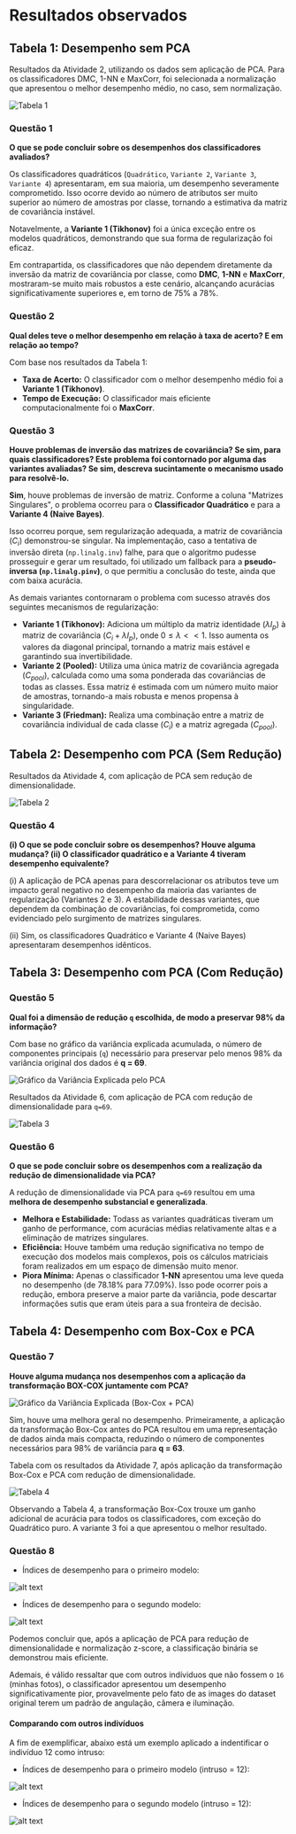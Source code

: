 <script type="text/javascript" src="http://cdn.mathjax.org/mathjax/latest/MathJax.js?config=TeX-AMS-MML_HTMLorMML"></script>
<script type="text/x-mathjax-config">
  MathJax.Hub.Config({ tex2jax: {inlineMath: [['$', '$']]}, messageStyle: "none" });
</script>

# Resultados observados

## Tabela 1: Desempenho sem PCA

Resultados da Atividade 2, utilizando os dados sem aplicação de PCA. Para os classificadores DMC, 1-NN e MaxCorr, foi selecionada a normalização que apresentou o melhor desempenho médio, no caso, sem normalização.

![Tabela 1](image-3.png)

### Questão 1
**O que se pode concluir sobre os desempenhos dos classificadores avaliados?**

Os classificadores quadráticos (`Quadrático`, `Variante 2`, `Variante 3`, `Variante 4`) apresentaram, em sua maioria, um desempenho severamente comprometido. Isso ocorre devido ao número de atributos ser muito superior ao número de amostras por classe, tornando a estimativa da matriz de covariância instável.

Notavelmente, a **Variante 1 (Tikhonov)** foi a única exceção entre os modelos quadráticos, demonstrando que sua forma de regularização foi eficaz.

Em contrapartida, os classificadores que não dependem diretamente da inversão da matriz de covariância por classe, como **DMC**, **1-NN** e **MaxCorr**, mostraram-se muito mais robustos a este cenário, alcançando acurácias significativamente superiores e, em torno de 75% a 78%.

### Questão 2
**Qual deles teve o melhor desempenho em relação à taxa de acerto? E em relação ao tempo?**

Com base nos resultados da Tabela 1:
- **Taxa de Acerto:** O classificador com o melhor desempenho médio foi a **Variante 1 (Tikhonov)**.
- **Tempo de Execução:** O classificador mais eficiente computacionalmente foi o **MaxCorr**.

### Questão 3
**Houve problemas de inversão das matrizes de covariância? Se sim, para quais classificadores? Este problema foi contornado por alguma das variantes avaliadas? Se sim, descreva sucintamente o mecanismo usado para resolvê-lo.**

**Sim**, houve problemas de inversão de matriz. Conforme a coluna "Matrizes Singulares", o problema ocorreu  para o **Classificador Quadrático** e para a **Variante 4 (Naive Bayes)**.

Isso ocorreu porque, sem regularização adequada, a matriz de covariância ($C_i$) demonstrou-se singular. Na implementação, caso a tentativa de inversão direta (`np.linalg.inv`) falhe, para que o algoritmo pudesse prosseguir e gerar um resultado, foi utilizado um fallback para a **pseudo-inversa (`np.linalg.pinv`)**, o que permitiu a conclusão do teste, ainda que com baixa acurácia.

As demais variantes contornaram o problema com sucesso através dos seguintes mecanismos de regularização:

- **Variante 1 (Tikhonov):** Adiciona um múltiplo da matriz identidade ($\lambda I_p$) à matriz de covariância ($C_i + \lambda I_p$), onde $0 \leq \lambda << 1$. Isso aumenta os valores da diagonal principal, tornando a matriz mais estável e garantindo sua invertibilidade.
- **Variante 2 (Pooled):** Utiliza uma única matriz de covariância agregada ($C_{pool}$), calculada como uma soma ponderada das covariâncias de todas as classes. Essa matriz é estimada com um número muito maior de amostras, tornando-a mais robusta e menos propensa à singularidade.
- **Variante 3 (Friedman):** Realiza uma combinação entre a matriz de covariância individual de cada classe ($C_i$) e a matriz agregada ($C_{pool}$).

## Tabela 2: Desempenho com PCA (Sem Redução)

Resultados da Atividade 4, com aplicação de PCA sem redução de dimensionalidade.

![Tabela 2](image-7.jpg)

### Questão 4
**(i) O que se pode concluir sobre os desempenhos? Houve alguma mudança? (ii) O classificador quadrático e a Variante 4 tiveram desempenho equivalente?**

(i) A aplicação de PCA apenas para descorrelacionar os atributos  teve um impacto geral negativo no desempenho da maioria das variantes de regularização (Variantes 2 e 3). A estabilidade dessas variantes, que dependem da combinação de covariâncias, foi comprometida, como evidenciado pelo surgimento de matrizes singulares.

(ii) Sim, os classificadores Quadrático e Variante 4 (Naive Bayes) apresentaram desempenhos idênticos.

## Tabela 3: Desempenho com PCA (Com Redução)

### Questão 5
**Qual foi a dimensão de redução `q` escolhida, de modo a preservar 98% da informação?**

Com base no gráfico da variância explicada acumulada, o número de componentes principais (`q`) necessário para preservar pelo menos 98% da variância original dos dados é **q = 69**.

![Gráfico da Variância Explicada pelo PCA](veq_pca.png)

Resultados da Atividade 6, com aplicação de PCA com redução de dimensionalidade para `q=69`.

![Tabela 3](image-6.png)

### Questão 6
**O que se pode concluir sobre os desempenhos com a realização da redução de dimensionalidade via PCA?**

A redução de dimensionalidade via PCA para `q=69` resultou em uma **melhora de desempenho substancial e generalizada**.
- **Melhora e Estabilidade:** Todass as variantes quadráticas tiveram um ganho de performance, com acurácias médias relativamente altas e a eliminação de matrizes singulares.
- **Eficiência:** Houve também uma redução significativa no tempo de execução dos modelos mais complexos, pois os cálculos matriciais foram realizados em um espaço de dimensão muito menor.
- **Piora Mínima:** Apenas o classificador **1-NN** apresentou uma leve queda no desempenho (de 78.18% para 77.09%). Isso pode ocorrer pois a redução, embora preserve a maior parte da variância, pode descartar informações sutis que eram úteis para a sua fronteira de decisão.

## Tabela 4: Desempenho com Box-Cox e PCA

### Questão 7
**Houve alguma mudança nos desempenhos com a aplicação da transformação BOX-COX juntamente com PCA?**

![Gráfico da Variância Explicada (Box-Cox + PCA)](veq_pcaboxcox.png)

Sim, houve uma melhora geral no desempenho. Primeiramente, a aplicação da transformação Box-Cox antes do PCA resultou em uma representação de dados ainda mais compacta, reduzindo o número de componentes necessários para 98% de variância para **q = 63**.

Tabela com os resultados da Atividade 7, após aplicação da transformação Box-Cox e PCA com redução de dimensionalidade.

![Tabela 4](image-4.png)

Observando a Tabela 4, a transformação Box-Cox trouxe um ganho adicional de acurácia para todos os classificadores, com exceção do Quadrático puro. A variante 3 foi a que apresentou o melhor resultado.

### Questão 8

- Índices de desempenho para o primeiro modelo:

![alt text](image-7.png)

- Índices de desempenho para o segundo modelo:

![alt text](image-8.png)
  
Podemos concluir que, após a aplicação de PCA para redução de dimensionalidade e normalização z-score, a classificação binária se demonstrou mais eficiente.

Ademais, é válido ressaltar que com outros indíviduos que não fossem o `16` (minhas fotos), o classificador apresentou um desempenho significativamente pior, provavelmente pelo fato de as images do dataset original terem um padrão de angulação, câmera e iluminação.


#### Comparando com outros indivíduos

A fim de exemplificar, abaixo está um exemplo aplicado a indentificar o indivíduo 12 como intruso:

- Índices de desempenho para o primeiro modelo (intruso = 12):

![alt text](image-9.png)

- Índices de desempenho para o segundo modelo (intruso = 12):

![alt text](image-10.png)
